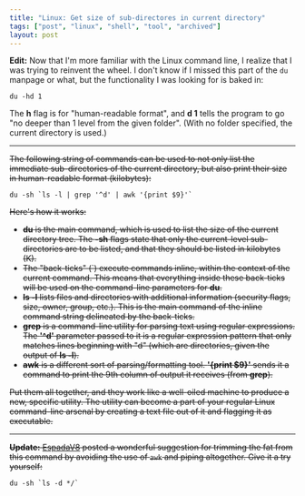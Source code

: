 ```yaml
---
title: "Linux: Get size of sub-directores in current directory"
tags: ["post", "linux", "shell", "tool", "archived"]
layout: post
---
```


**Edit:** Now that I'm more familiar with the Linux command line, I
realize that I was trying to reinvent the wheel. I don't know if I
missed this part of the `du` manpage or what, but the functionality I
was looking for is baked in:

```
du -hd 1
```

The **h** flag is for "human-readable format", and **d 1** tells the
program to go "no deeper than 1 level from the given folder". (With no
folder specified, the current directory is used.)

---

<s>The following string of commands can be used to not only list the
immediate sub-directories of the current directory, but also print their
size in human-readable format (kilobytes):</s>

```
du -sh `ls -l | grep '^d' | awk '{print $9}'`
```

<s>Here's how it works:</s><!--more-->

- <s>**du** is the main command, which is used to list the size of the
  current directory tree. The **-sh** flags state that only the
  current-level sub-directories are to be listed, and that they should
  be listed in kilobytes (K).</s>
- <s>The "back-ticks" (`) execute commands inline, within the context
  of the current command. This means that everything inside these
  back-ticks will be used on the command-line parameters for **du**.</s>
- <s>**ls -l** lists files and directories with additional information
  (security flags, size, owner, group, etc.). This is the main command
  of the inline command string delineated by the back-ticks.</s>
- <s>**grep** is a command-line utility for parsing text using
  regular expressions. The **'^d'** parameter passed to it is a
  regular expression pattern that only matches lines beginning with
  "d" (which are directories, given the output of **ls -l**).</s>
- <s>**awk** is a different sort of parsing/formatting tool. **'{print
  $9}'** sends it a command to print the 9th column of output it
  receives (from **grep**).</s>

<s>Put them all together, and they work like a well-oiled machine to
produce a new, specific utility. The utility can become a part of your
regular Linux command-line arsenal by creating a text file out of it and
flagging it as executable.</s>

---

<s>**Update:** [EspadaV8](https://github.com/EspadaV8) posted a wonderful
suggestion for trimming the fat from this command by avoiding the use of
`awk` and piping altogether. Give it a try yourself:</s>

```
du -sh `ls -d */`
```
